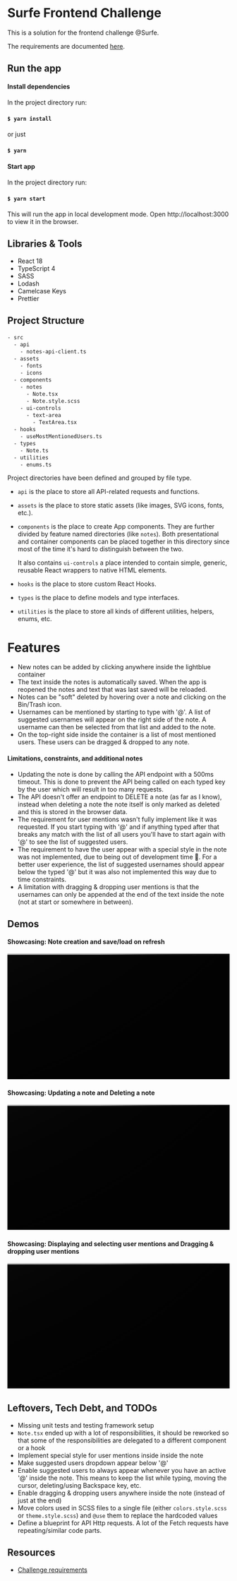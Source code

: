 # Surfe Frontend Challenge

This is a solution for the frontend challenge @Surfe.

The requirements are documented [here](https://work.surfe.com/front-end-engineer-typescript-react/front-end-coding-challenge).

## Run the app

#### Install dependencies

In the project directory run:

#### `$ yarn install`
or just
#### `$ yarn`

#### Start app

In the project directory run:

#### `$ yarn start`

This will run the app in local development mode.
Open http://localhost:3000 to view it in the browser.

## Libraries & Tools

- React 18
- TypeScript 4
- SASS
- Lodash
- Camelcase Keys
- Prettier

## Project Structure

```
- src
  - api
    - notes-api-client.ts
  - assets
    - fonts
    - icons
  - components
    - notes
      - Note.tsx
      - Note.style.scss
    - ui-controls
      - text-area
        - TextArea.tsx
  - hooks
    - useMostMentionedUsers.ts
  - types
    - Note.ts
  - utilities
    - enums.ts
```

Project directories have been defined and grouped by file type.
- `api` is the place to store all API-related requests and functions.
- `assets` is the place to store static assets (like images, SVG icons, fonts, etc.).
- `components` is the place to create App components. They are further divided by feature named directories (like `notes`).
  Both presentational and container components can be placed together in this directory
  since most of the time it's hard to distinguish between the two.

  It also contains `ui-controls` a place intended to contain simple, generic, reusable React wrappers to native HTML elements. 
- `hooks` is the place to store custom React Hooks.
- `types` is the place to define models and type interfaces.
- `utilities` is the place to store all kinds of different utilities, helpers, enums, etc.

# Features

- New notes can be added by clicking anywhere inside the lightblue container
- The text inside the notes is automatically saved. When the app is reopened the notes and text that was last saved will be reloaded.
- Notes can be "soft" deleted by hovering over a note and clicking on the Bin/Trash icon. 
- Usernames can be mentioned by starting to type with '@'. A list of suggested usernames will appear on the right side of the note.
A username can then be selected from that list and added to the note.
- On the top-right side inside the container is a list of most mentioned users. These users can be dragged & dropped to any note.

#### Limitations, constraints, and additional notes
- Updating the note is done by calling the API endpoint with a 500ms timeout. This is done to prevent the API being called on each typed key by the user
  which will result in too many requests.
- The API doesn't offer an endpoint to DELETE a note (as far as I know),
  instead when deleting a note the note itself is only marked as deleted and this is stored in the browser data.
- The requirement for user mentions wasn't fully implement like it was requested. If you start typing with '@' and if anything typed after that breaks any match
with the list of all users you'll have to start again with '@' to see the list of suggested users.
- The requirement to have the user appear with a special style in the note was not implemented, due to being out of development time 🥲.
  For a better user experience, the list of suggested usernames should appear below the typed '@' but it was also not implemented this way due to time constraints.
- A limitation with dragging & dropping user mentions is that the usernames can only be appended at the end of the text inside the note (not at start or somewhere in between).

## Demos

#### Showcasing: Note creation and save/load on refresh
[![showcase 1](demos/thumbnail.jpeg)](demos/showcase1.mov)

#### Showcasing: Updating a note and Deleting a note
[![showcase 2](demos/thumbnail.jpeg)](demos/showcase2.mov)

#### Showcasing: Displaying and selecting user mentions and Dragging & dropping user mentions
[![showcase 3](demos/thumbnail.jpeg)](demos/showcase3.mov)

## Leftovers, Tech Debt, and TODOs

- Missing unit tests and testing framework setup
- `Note.tsx` ended up with a lot of responsibilities, it should be reworked so that some of the responsibilities are delegated to a different component or a hook
- Implement special style for user mentions inside inside the note
- Make suggested users dropdown appear below '@'
- Enable suggested users to always appear whenever you have an active '@' inside the note. This means to keep the list while typing, moving the cursor, deleting/using Backspace key, etc.
- Enable dragging & dropping users anywhere inside the note (instead of just at the end)
- Move colors used in SCSS files to a single file (either `colors.style.scss`  or `theme.style.scss`) and `@use` them to replace the hardcoded values
- Define a blueprint for API Http requests. A lot of the Fetch requests have repeating/similar code parts. 

## Resources
- [Challenge requirements](https://work.surfe.com/front-end-engineer-typescript-react/front-end-coding-challenge)
